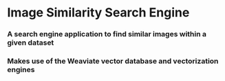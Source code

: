 # Image Similarity Search Engine

### A search engine application to find similar images within a given dataset
### Makes use of the Weaviate vector database and vectorization engines